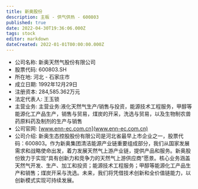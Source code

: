 ```yaml
---
title: 新奥股份
description: 主板 - 供气供热 - 600803
published: true
date: 2022-04-30T19:36:06.000Z
tags: stock
editor: markdown
dateCreated: 2022-01-01T00:00:00.000Z
---
```


- 公司名称: 新奥天然气股份有限公司
- 股票代码: 600803.SH
- 所在地: 河北 - 石家庄市
- 成立日期: 1992年12月29日
- 注册资本: 284,585.362万元
- 法定代表人: 王玉锁
- 主营业务: 主营业务:液化天然气生产/销售与投资，能源技术工程服务，甲醇等能源化工产品生产，销售与贸易，煤炭的开采，洗选与贸易，以及生物制农兽药原料药及制剂的生产与销售
- 公司官网: [www.enn-ec.com.cn](www.enn-ec.com.cn)
- 公司介绍: 新奥生态控股股份有限公司是河北省最早上市企业之一，股票代码：600803。作为新奥集团清洁能源产业链重要组成部分，我们从国家发展需求和战略使命出发，着力发展天然气上游产业链，提供产品和服务。新奥股份致力于实现“具有创新力和竞争力的天然气上游供应商”愿景。核心业务涵盖天然气开发、生产、加工和投资；能源技术工程服务；甲醇等能源化工产品生产和销售；煤炭开采与洗选。未来，我们将凭借技术创新和全价值链能力，以创新模式实现可持续发展。


